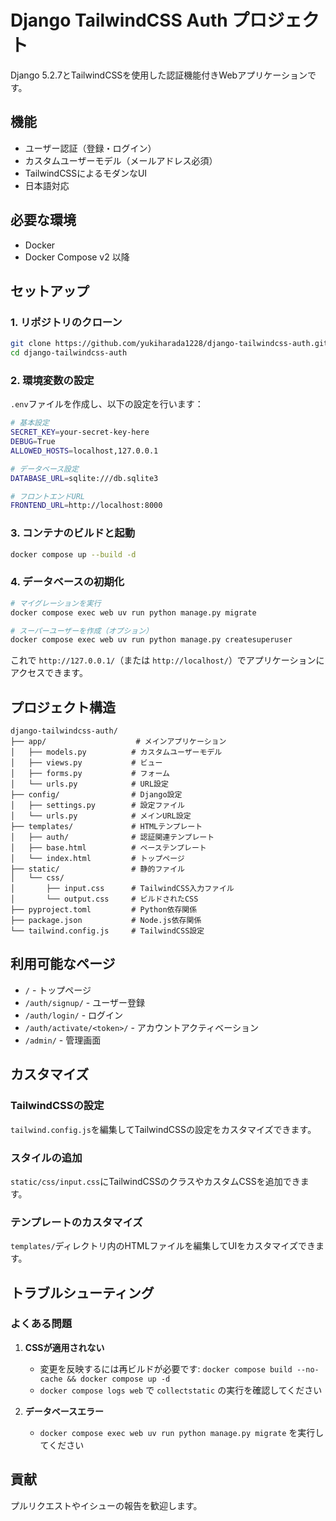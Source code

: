 # Django TailwindCSS Auth プロジェクト

Django 5.2.7とTailwindCSSを使用した認証機能付きWebアプリケーションです。

## 機能

- ユーザー認証（登録・ログイン）
- カスタムユーザーモデル（メールアドレス必須）
- TailwindCSSによるモダンなUI
- 日本語対応

## 必要な環境

- Docker
- Docker Compose v2 以降

## セットアップ

### 1. リポジトリのクローン

```bash
git clone https://github.com/yukiharada1228/django-tailwindcss-auth.git
cd django-tailwindcss-auth
```

### 2. 環境変数の設定

`.env`ファイルを作成し、以下の設定を行います：

```bash
# 基本設定
SECRET_KEY=your-secret-key-here
DEBUG=True
ALLOWED_HOSTS=localhost,127.0.0.1

# データベース設定
DATABASE_URL=sqlite:///db.sqlite3

# フロントエンドURL
FRONTEND_URL=http://localhost:8000
```

### 3. コンテナのビルドと起動

```bash
docker compose up --build -d
```

### 4. データベースの初期化

```bash
# マイグレーションを実行
docker compose exec web uv run python manage.py migrate

# スーパーユーザーを作成（オプション）
docker compose exec web uv run python manage.py createsuperuser
```

これで `http://127.0.0.1/`（または `http://localhost/`）でアプリケーションにアクセスできます。

## プロジェクト構造

```
django-tailwindcss-auth/
├── app/                    # メインアプリケーション
│   ├── models.py          # カスタムユーザーモデル
│   ├── views.py           # ビュー
│   ├── forms.py           # フォーム
│   └── urls.py            # URL設定
├── config/                # Django設定
│   ├── settings.py        # 設定ファイル
│   └── urls.py            # メインURL設定
├── templates/             # HTMLテンプレート
│   ├── auth/              # 認証関連テンプレート
│   ├── base.html          # ベーステンプレート
│   └── index.html         # トップページ
├── static/                # 静的ファイル
│   └── css/
│       ├── input.css      # TailwindCSS入力ファイル
│       └── output.css     # ビルドされたCSS
├── pyproject.toml         # Python依存関係
├── package.json           # Node.js依存関係
└── tailwind.config.js     # TailwindCSS設定
```

## 利用可能なページ

- `/` - トップページ
- `/auth/signup/` - ユーザー登録
- `/auth/login/` - ログイン
- `/auth/activate/<token>/` - アカウントアクティベーション
- `/admin/` - 管理画面

## カスタマイズ

### TailwindCSSの設定
`tailwind.config.js`を編集してTailwindCSSの設定をカスタマイズできます。

### スタイルの追加
`static/css/input.css`にTailwindCSSのクラスやカスタムCSSを追加できます。

### テンプレートのカスタマイズ
`templates/`ディレクトリ内のHTMLファイルを編集してUIをカスタマイズできます。

## トラブルシューティング

### よくある問題

1. **CSSが適用されない**
   - 変更を反映するには再ビルドが必要です: `docker compose build --no-cache && docker compose up -d`
   - `docker compose logs web` で `collectstatic` の実行を確認してください

2. **データベースエラー**
   - `docker compose exec web uv run python manage.py migrate` を実行してください

## 貢献

プルリクエストやイシューの報告を歓迎します。
